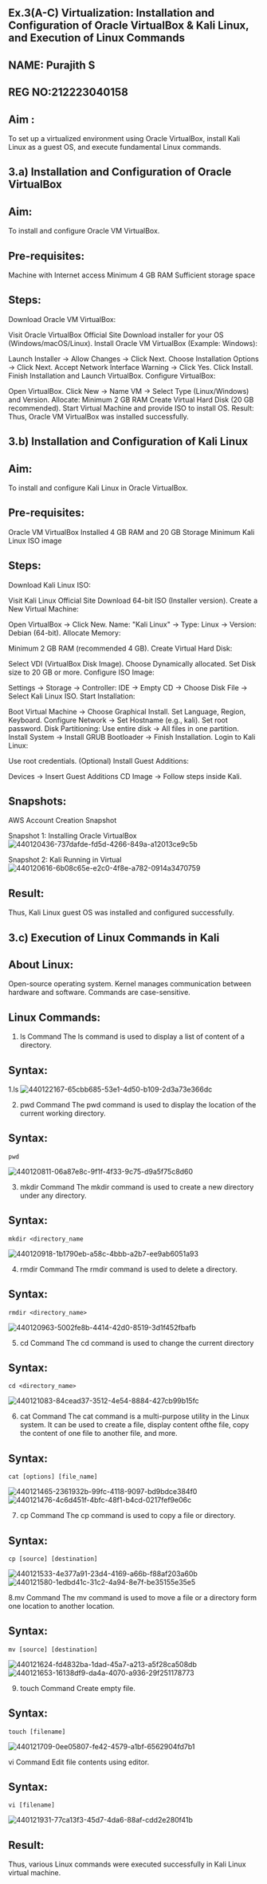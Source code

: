 ## Ex.3(A-C) Virtualization: Installation and Configuration of Oracle VirtualBox & Kali Linux, and Execution of Linux Commands

## NAME: Purajith S
## REG NO:212223040158

## Aim :
To set up a virtualized environment using Oracle VirtualBox, install Kali Linux as a guest OS, and execute fundamental Linux commands.

## 3.a) Installation and Configuration of Oracle VirtualBox
## Aim:
To install and configure Oracle VM VirtualBox.

## Pre-requisites:
Machine with Internet access
Minimum 4 GB RAM
Sufficient storage space
## Steps:
Download Oracle VM VirtualBox:

Visit Oracle VirtualBox Official Site
Download installer for your OS (Windows/macOS/Linux).
Install Oracle VM VirtualBox (Example: Windows):

Launch Installer → Allow Changes → Click Next.
Choose Installation Options → Click Next.
Accept Network Interface Warning → Click Yes.
Click Install.
Finish Installation and Launch VirtualBox.
Configure VirtualBox:

Open VirtualBox.
Click New → Name VM → Select Type (Linux/Windows) and Version.
Allocate:
Minimum 2 GB RAM
Create Virtual Hard Disk (20 GB recommended).
Start Virtual Machine and provide ISO to install OS.
Result:
Thus, Oracle VM VirtualBox was installed successfully.

## 3.b) Installation and Configuration of Kali Linux
## Aim:
To install and configure Kali Linux in Oracle VirtualBox.

## Pre-requisites:
Oracle VM VirtualBox Installed
4 GB RAM and 20 GB Storage Minimum
Kali Linux ISO image
## Steps:
Download Kali Linux ISO:

Visit Kali Linux Official Site
Download 64-bit ISO (Installer version).
Create a New Virtual Machine:

Open VirtualBox → Click New.
Name: "Kali Linux" → Type: Linux → Version: Debian (64-bit).
Allocate Memory:

Minimum 2 GB RAM (recommended 4 GB).
Create Virtual Hard Disk:

Select VDI (VirtualBox Disk Image).
Choose Dynamically allocated.
Set Disk size to 20 GB or more.
Configure ISO Image:

Settings → Storage → Controller: IDE → Empty CD → Choose Disk File → Select Kali Linux ISO.
Start Installation:

Boot Virtual Machine → Choose Graphical Install.
Set Language, Region, Keyboard.
Configure Network → Set Hostname (e.g., kali).
Set root password.
Disk Partitioning: Use entire disk → All files in one partition.
Install System → Install GRUB Bootloader → Finish Installation.
Login to Kali Linux:

Use root credentials.
(Optional) Install Guest Additions:

Devices → Insert Guest Additions CD Image → Follow steps inside Kali.

## Snapshots:
AWS Account Creation Snapshot

Snapshot 1: Installing Oracle VirtualBox
![440120436-737dafde-fd5d-4266-849a-a12013ce9c5b](https://github.com/user-attachments/assets/c4dc7d5e-2bd2-48d7-85d5-1576256f5a3e)

Snapshot 2: Kali Running in Virtual
![440120616-6b08c65e-e2c0-4f8e-a782-0914a3470759](https://github.com/user-attachments/assets/2b88a9c0-c2ca-4aed-84c4-14dda2bfe217)

## Result:
Thus, Kali Linux guest OS was installed and configured successfully.

## 3.c) Execution of Linux Commands in Kali
## About Linux:
Open-source operating system.
Kernel manages communication between hardware and software.
Commands are case-sensitive.
## Linux Commands:
1. ls Command
The ls command is used to display a list of content of a directory.

## Syntax:
1.ls
![440122167-65cbb685-53e1-4d50-b109-2d3a73e366dc](https://github.com/user-attachments/assets/61f1907d-3d84-4f25-9b68-5998e548375d)

2. pwd Command
The pwd command is used to display the location of the current working directory.

## Syntax:
~~~
pwd
~~~
![440120811-06a87e8c-9f1f-4f33-9c75-d9a5f75c8d60](https://github.com/user-attachments/assets/da801c3c-9b4b-4e79-a575-61d8207cf1dc)

3. mkdir Command
The mkdir command is used to create a new directory under any directory.

## Syntax:
~~~
mkdir <directory_name
~~~
![440120918-1b1790eb-a58c-4bbb-a2b7-ee9ab6051a93](https://github.com/user-attachments/assets/a2449b41-5226-4db2-9c4e-ec00b7093d65)

4. rmdir Command
The rmdir command is used to delete a directory.

## Syntax:
~~~
rmdir <directory_name>
~~~
![440120963-5002fe8b-4414-42d0-8519-3d1f452fbafb](https://github.com/user-attachments/assets/4d9e840f-8a87-49b2-826a-e0e57f50ab7c)

5. cd Command The cd command is used to change the current directory
## Syntax:
~~~
cd <directory_name>
~~~
![440121083-84cead37-3512-4e54-8884-427cb99b15fc](https://github.com/user-attachments/assets/5528b556-0f1b-4147-a3cf-58bf3f25232e)

6. cat Command
The cat command is a multi-purpose utility in the Linux system. It can be used to create a file, display content ofthe file, copy the content of one file to another file, and more.

## Syntax:
~~~
cat [options] [file_name]
~~~
![440121465-2361932b-99fc-4118-9097-bd9bdce384f0](https://github.com/user-attachments/assets/35335082-1110-47f7-b1ee-e7354509dfd0)
![440121476-4c6d451f-4bfc-48f1-b4cd-0217fef9e06c](https://github.com/user-attachments/assets/c5ee686f-024a-43da-89e7-cd9b881085b5)

7. cp Command
The cp command is used to copy a file or directory.

## Syntax:
~~~
cp [source] [destination]
~~~
![440121533-4e377a91-23d4-4169-a66b-f88af203a60b](https://github.com/user-attachments/assets/380f1b9e-5093-42a0-948e-04c9cbe82386)
![440121580-1edbd41c-31c2-4a94-8e7f-be35155e35e5](https://github.com/user-attachments/assets/898ddd40-a343-4f7a-b905-b0357947d5ec)

8.mv Command
The mv command is used to move a file or a directory form one location to another location.

## Syntax:
~~~
mv [source] [destination]
~~~
![440121624-fd4832ba-1dad-45a7-a213-a5f28ca508db](https://github.com/user-attachments/assets/a204b534-97bb-439c-9097-0607150668be)
![440121653-16138df9-da4a-4070-a936-29f251178773](https://github.com/user-attachments/assets/46882137-530f-440e-9156-ee1a3c002f06)

9. touch Command
Create empty file.

## Syntax:
~~~
touch [filename]
~~~
![440121709-0ee05807-fe42-4579-a1bf-6562904fd7b1](https://github.com/user-attachments/assets/ca943715-c063-4e65-9d89-f3fa03172653)

vi Command
Edit file contents using editor.

## Syntax:
~~~
vi [filename]
~~~
![440121931-77ca13f3-45d7-4da6-88af-cdd2e280f41b](https://github.com/user-attachments/assets/8bd49f85-89d9-432f-b018-ddf5eb20f894)

## Result:
Thus, various Linux commands were executed successfully in Kali Linux virtual machine.
